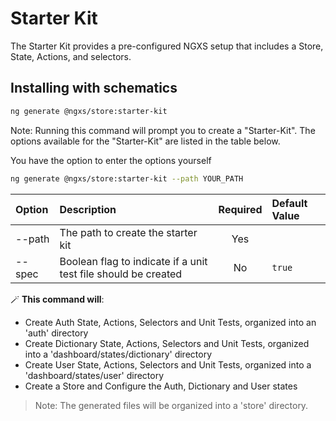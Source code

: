# Starter Kit

The Starter Kit provides a pre-configured NGXS setup that includes a Store, State, Actions, and selectors.

## Installing with schematics

```bash
ng generate @ngxs/store:starter-kit
```

Note: Running this command will prompt you to create a "Starter-Kit". The options available for the "Starter-Kit" are listed in the table below.

You have the option to enter the options yourself

```bash
ng generate @ngxs/store:starter-kit --path YOUR_PATH
```

| Option | Description                                                    | Required | Default Value |
| :----- | :------------------------------------------------------------- | :------: | :------------ |
| --path | The path to create the starter kit                             |   Yes    |               |
| --spec | Boolean flag to indicate if a unit test file should be created |    No    | `true`        |

🪄 **This command will**:

- Create Auth State, Actions, Selectors and Unit Tests, organized into an 'auth' directory
- Create Dictionary State, Actions, Selectors and Unit Tests, organized into a 'dashboard/states/dictionary' directory
- Create User State, Actions, Selectors and Unit Tests, organized into a 'dashboard/states/user' directory
- Create a Store and Configure the Auth, Dictionary and User states

> Note: The generated files will be organized into a 'store' directory.

